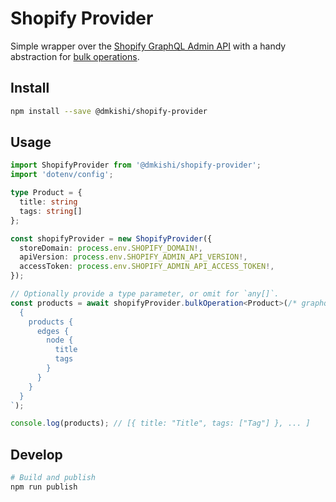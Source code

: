 Shopify Provider
================================================================================
Simple wrapper over the [Shopify GraphQL Admin API](https://shopify.dev/docs/api/admin-graphql) with a handy abstraction for [bulk operations](https://shopify.dev/docs/api/usage/bulk-operations).

Install
--------------------------------------------------------------------------------
```sh
npm install --save @dmkishi/shopify-provider
```

Usage
--------------------------------------------------------------------------------
```ts
import ShopifyProvider from '@dmkishi/shopify-provider';
import 'dotenv/config';

type Product = {
  title: string
  tags: string[]
};

const shopifyProvider = new ShopifyProvider({
  storeDomain: process.env.SHOPIFY_DOMAIN!,
  apiVersion: process.env.SHOPIFY_ADMIN_API_VERSION!,
  accessToken: process.env.SHOPIFY_ADMIN_API_ACCESS_TOKEN!,
});

// Optionally provide a type parameter, or omit for `any[]`.
const products = await shopifyProvider.bulkOperation<Product>(/* graphql */`
  {
    products {
      edges {
        node {
          title
          tags
        }
      }
    }
  }
`);

console.log(products); // [{ title: "Title", tags: ["Tag"] }, ... ]
```

Develop
--------------------------------------------------------------------------------
```sh
# Build and publish
npm run publish
```
